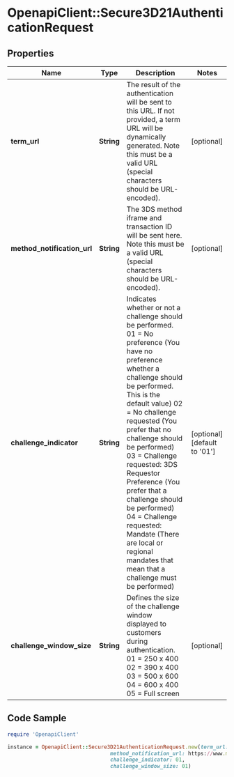 # OpenapiClient::Secure3D21AuthenticationRequest

## Properties

Name | Type | Description | Notes
------------ | ------------- | ------------- | -------------
**term_url** | **String** | The result of the authentication will be sent to this URL. If not provided, a term URL will be dynamically generated. Note this must be a valid URL (special characters should be URL-encoded). | [optional] 
**method_notification_url** | **String** | The 3DS method iframe and transaction ID will be sent here. Note this must be a valid URL (special characters should be URL-encoded). | [optional] 
**challenge_indicator** | **String** | Indicates whether or not a challenge should be performed. 01 &#x3D; No preference (You have no preference whether a challenge should be performed. This is the default value) 02 &#x3D; No challenge requested (You prefer that no challenge should be performed) 03 &#x3D; Challenge requested: 3DS Requestor Preference (You prefer that a challenge should be performed) 04 &#x3D; Challenge requested: Mandate (There are local or regional mandates that mean that a challenge must be performed)  | [optional] [default to &#39;01&#39;]
**challenge_window_size** | **String** | Defines the size of the challenge window displayed to customers during authentication. 01 &#x3D; 250 x 400 02 &#x3D; 390 x 400 03 &#x3D; 500 x 600 04 &#x3D; 600 x 400 05 &#x3D; Full screen  | [optional] 

## Code Sample

```ruby
require 'OpenapiClient'

instance = OpenapiClient::Secure3D21AuthenticationRequest.new(term_url: https://www.mywebshop.com/process3dSecure,
                                 method_notification_url: https://www.mywebshop.com/process3dSecureMethodNotification?transactionReferenceNumber&#x3D;ffffffff-ba0b-539f-8000-016b2343ad7e,
                                 challenge_indicator: 01,
                                 challenge_window_size: 01)
```


